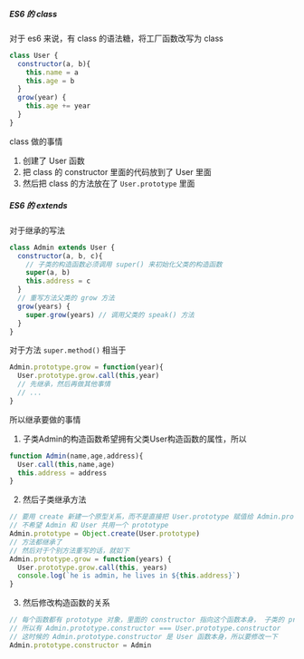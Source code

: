 ##### ES6 的 class

对于 es6 来说，有 class 的语法糖，将工厂函数改写为 class

```js
class User {
  constructor(a, b){
	this.name = a
	this.age = b
  }
  grow(year) {
    this.age += year
  }
}
```

class 做的事情
1. 创建了 User 函数
2. 把 class 的 constructor 里面的代码放到了 User 里面
3. 然后把 class 的方法放在了 `User.prototype` 里面

##### ES6 的 extends

对于继承的写法

```js
class Admin extends User {
  constructor(a, b, c){
    // 子类的构造函数必须调用 super() 来初始化父类的构造函数
    super(a, b) 
    this.address = c
  }
  // 重写方法父类的 grow 方法
  grow(years) {
    super.grow(years) // 调用父类的 speak() 方法
  }
}
```

对于方法 `super.method()` 相当于

```js
Admin.prototype.grow = function(year){
  User.prototype.grow.call(this,year)
  // 先继承，然后再做其他事情
  // ... 
}
```

所以继承要做的事情
1. 子类Admin的构造函数希望拥有父类User构造函数的属性，所以
```js
function Admin(name,age,address){
  User.call(this,name,age)
  this.address = address
}
```
2. 然后子类继承方法
```js
// 要用 create 新建一个原型关系，而不是直接把 User.prototype 赋值给 Admin.prototype ！
// 不希望 Admin 和 User 共用一个 prototype
Admin.prototype = Object.create(User.prototype) 
// 方法都继承了
// 然后对于个别方法重写的话，就如下
Admin.prototype.grow = function(years) {
  User.prototype.grow.call(this, years)
  console.log(`he is admin, he lives in ${this.address}`)
}
```
3. 然后修改构造函数的关系
```js
// 每个函数都有 prototype 对象，里面的 constructor 指向这个函数本身， 子类的 prototype 是继承了父类的所有方法，包括 constructor。
// 所以有 Admin.prototype.constructor === User.prototype.constructor
// 这时候的 Admin.prototype.constructor 是 User 函数本身，所以要修改一下
Admin.prototype.constructor = Admin
```
